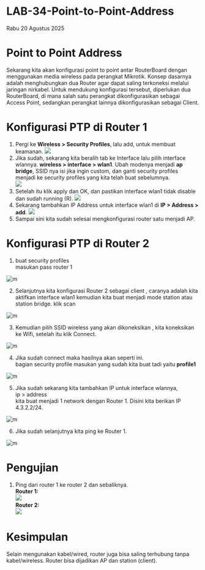 # LAB-34-Point-to-Point-Address
Rabu 20 Agustus 2025
  
# Point to Point Address
  Sekarang kita akan konfigurasi point to point antar RouterBoard dengan menggunakan media wireless pada perangkat Mikrotik. Konsep dasarnya adalah menghubungkan dua Router agar dapat saling terkoneksi melalui jaringan nirkabel. Untuk mendukung konfigurasi tersebut, diperlukan dua RouterBoard, di mana salah satu perangkat dikonfigurasikan sebagai Access Point, sedangkan perangkat lainnya dikonfigurasikan sebagai Client.  

# Konfigurasi PTP di Router 1
  1. Pergi ke **Wireless > Security Profiles**, lalu add, untuk membuat keamanan.
  ![](IMAGES/ptp1.png)  
  2. Jika sudah, sekarang kita beralih tab ke Interface lalu pilih interface wlannya. **wireless > interface > wlan1**. Ubah modenya menjadi **ap bridge**, SSID nya isi jika ingin custom, dan ganti security profiles menjadi ke security profiles yang kita telah buat sebelumnya.  
  ![](IMAGES/ptp2.png)  
  3. Setelah itu klik apply dan OK, dan pastikan interface wlan1 tidak disable dan sudah running (R).
  ![](IMAGES/ptp3.png)  
  4. Sekarang tambahkan IP Address untuk interface wlan1 di **IP > Address > add**.
  ![](IMAGES/ptp4.png)
  5. Sampai sini kita sudah selesai mengkonfigurasi router satu menjadi AP.

# Konfigurasi PTP di Router 2
1. buat security profiles   
   masukan pass router 1  

![m](l5.PNG)

2. Selanjutnya kita konfigurasi Router 2 sebagai client , caranya adalah kita aktifkan interface wlan1 kemudian kita buat menjadi mode station atau station bridge.
   klik scan

![m](l1.PNG)

3. Kemudian pilih SSID wireless yang akan dikoneksikan , kita koneksikan ke Wifi, setelah itu klik Connect.

![m](l3.PNG)

4. Jika sudah connect maka hasilnya akan seperti ini.   
   bagian security profile masukan yang sudah kita buat tadi yaitu **profile1**  

 ![m](l6.PNG)
 
5. Jika sudah sekarang kita tambahkan IP untuk interface wlannya,    
   ip > address    
   kita buat menjadi 1 network dengan Router 1. Disini kita berikan IP 4.3.2.2/24.   

 ![m](l4.PNG)
 
6. Jika sudah selanjutnya kita ping ke Router 1.     

 ![m](l7.PNG)

   
# Pengujian
  1. Ping dari router 1 ke router 2 dan sebaliknya.  
     **Router 1:**  
     ![](IMAGES/ping.png)  
     **Router 2:**  
     ![](IMAGES/)
       
# Kesimpulan
  Selain mengunakan kabel/wired, router juga bisa saling terhubung tanpa kabel/wireless. Router bisa dijadikan AP dan station (client).  
